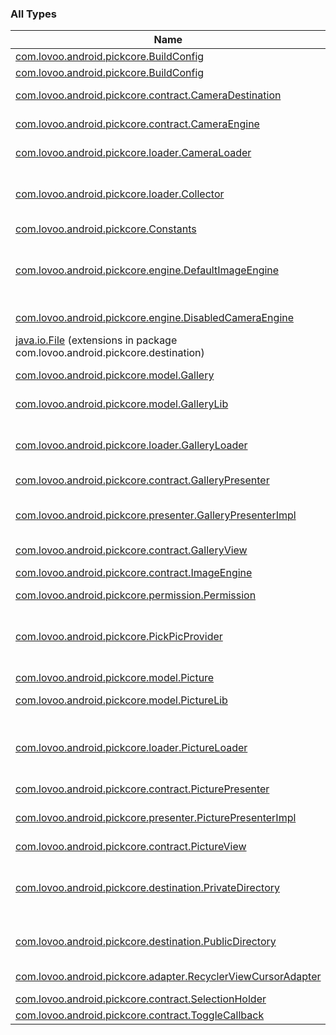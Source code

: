 

### All Types

| Name | Summary |
|---|---|
| [com.lovoo.android.pickcore.BuildConfig](../com.lovoo.android.pickcore/-build-config/index.md) |  |
| [com.lovoo.android.pickcore.BuildConfig](../com.lovoo.android.pickcore/-build-config/index.md) |  |
| [com.lovoo.android.pickcore.contract.CameraDestination](../com.lovoo.android.pickcore.contract/-camera-destination/index.md) | Model class that represents a destination for captured images. |
| [com.lovoo.android.pickcore.contract.CameraEngine](../com.lovoo.android.pickcore.contract/-camera-engine/index.md) | Engine interface responsible for setting up the PickPic camera. |
| [com.lovoo.android.pickcore.loader.CameraLoader](../com.lovoo.android.pickcore.loader/-camera-loader/index.md) | Object class that helps to start and finish a capture [Intent](#) on Android. |
| [com.lovoo.android.pickcore.loader.Collector](../com.lovoo.android.pickcore.loader/-collector/index.md) | An [LoaderManager.LoaderCallbacks](#) implementation that load a cursor and set the [MutableLiveData](#) cursor. Others can observe this. |
| [com.lovoo.android.pickcore.Constants](../com.lovoo.android.pickcore/-constants/index.md) | Collection of non changing values. |
| [com.lovoo.android.pickcore.engine.DefaultImageEngine](../com.lovoo.android.pickcore.engine/-default-image-engine/index.md) | Default implementation of [ImageEngine](../com.lovoo.android.pickcore.contract/-image-engine/index.md) that loads images without any strategy or cache. Be aware that this should never be used in production, because of OutOfMemory-Exceptions. |
| [com.lovoo.android.pickcore.engine.DisabledCameraEngine](../com.lovoo.android.pickcore.engine/-disabled-camera-engine/index.md) | Default implementation of [CameraEngine](../com.lovoo.android.pickcore.contract/-camera-engine/index.md) that disables PickPic camera support. |
| [java.io.File](../com.lovoo.android.pickcore.destination/java.io.-file/index.md) (extensions in package com.lovoo.android.pickcore.destination) |  |
| [com.lovoo.android.pickcore.model.Gallery](../com.lovoo.android.pickcore.model/-gallery/index.md) | Model class that represents an PickPic Gallery Folder. |
| [com.lovoo.android.pickcore.model.GalleryLib](../com.lovoo.android.pickcore.model/-gallery-lib/index.md) | Model class that represents an Android GalleryLib Folder loaded from the Database. |
| [com.lovoo.android.pickcore.loader.GalleryLoader](../com.lovoo.android.pickcore.loader/-gallery-loader/index.md) | A [CursorLoader](#) implementation that fetch album information from external [MediaStore.Files](#) database. The current [Cursor](#) should be converted to [GalleryLib](../com.lovoo.android.pickcore.model/-gallery-lib/index.md) model. |
| [com.lovoo.android.pickcore.contract.GalleryPresenter](../com.lovoo.android.pickcore.contract/-gallery-presenter/index.md) | Contract to implement for Presenter. |
| [com.lovoo.android.pickcore.presenter.GalleryPresenterImpl](../com.lovoo.android.pickcore.presenter/-gallery-presenter-impl/index.md) | Implementation of [GalleryPresenter](../com.lovoo.android.pickcore.contract/-gallery-presenter/index.md) for Fragments to load the device galleries. Don't forget to forward these events: onAttach() onCreate() onDestroy() |
| [com.lovoo.android.pickcore.contract.GalleryView](../com.lovoo.android.pickcore.contract/-gallery-view/index.md) | Contract to implement for UI. |
| [com.lovoo.android.pickcore.contract.ImageEngine](../com.lovoo.android.pickcore.contract/-image-engine/index.md) | Engine interface responsible for setting up the PickPic image loading. |
| [com.lovoo.android.pickcore.permission.Permission](../com.lovoo.android.pickcore.permission/-permission/index.md) | A small solution for Android Permission handle. |
| [com.lovoo.android.pickcore.PickPicProvider](../com.lovoo.android.pickcore/-pick-pic-provider/index.md) | Object that allows at runtime to change core feature from PickPic. If you use [com.lovoo.android.pickapp.view.PickPicActivity](#) you don`t need to provide anything on your own. |
| [com.lovoo.android.pickcore.model.Picture](../com.lovoo.android.pickcore.model/-picture/index.md) | Model class that represents an PickPic Picture. |
| [com.lovoo.android.pickcore.model.PictureLib](../com.lovoo.android.pickcore.model/-picture-lib/index.md) | Model class that represents an Android PictureLib loaded from the Database. |
| [com.lovoo.android.pickcore.loader.PictureLoader](../com.lovoo.android.pickcore.loader/-picture-loader/index.md) | A [CursorLoader](#) implementation that fetch picture information from external [MediaStore.Files](#) database for the given [GalleryLib](../com.lovoo.android.pickcore.model/-gallery-lib/index.md). The current [Cursor](#) should be converted to [PictureLib](../com.lovoo.android.pickcore.model/-picture-lib/index.md) model. |
| [com.lovoo.android.pickcore.contract.PicturePresenter](../com.lovoo.android.pickcore.contract/-picture-presenter/index.md) | Contract to implement for Presenter. |
| [com.lovoo.android.pickcore.presenter.PicturePresenterImpl](../com.lovoo.android.pickcore.presenter/-picture-presenter-impl/index.md) | Implementation of [PicturePresenter](../com.lovoo.android.pickcore.contract/-picture-presenter/index.md) for Fragments to load the pictures from a [Gallery](../com.lovoo.android.pickcore.model/-gallery/index.md). Don't forget to forward onDestroy(). |
| [com.lovoo.android.pickcore.contract.PictureView](../com.lovoo.android.pickcore.contract/-picture-view/index.md) | Contract to implement for UI. |
| [com.lovoo.android.pickcore.destination.PrivateDirectory](../com.lovoo.android.pickcore.destination/-private-directory/index.md) | Implementation of [CameraDestination](../com.lovoo.android.pickcore.contract/-camera-destination/index.md) for pictures that should be stored in private app directory. Keep in mind that other apps does not have access to this directory / file unless you provide a own content provider. |
| [com.lovoo.android.pickcore.destination.PublicDirectory](../com.lovoo.android.pickcore.destination/-public-directory/index.md) | Implementation of [CameraDestination](../com.lovoo.android.pickcore.contract/-camera-destination/index.md) for pictures that should be stored in public directory. |
| [com.lovoo.android.pickcore.adapter.RecyclerViewCursorAdapter](../com.lovoo.android.pickcore.adapter/-recycler-view-cursor-adapter/index.md) | An [RecyclerView.Adapter](#) implementation that handle [Cursor](#) as data source. |
| [com.lovoo.android.pickcore.contract.SelectionHolder](../com.lovoo.android.pickcore.contract/-selection-holder/index.md) | Contract for the selection implementation. |
| [com.lovoo.android.pickcore.contract.ToggleCallback](../com.lovoo.android.pickcore.contract/-toggle-callback/index.md) |  |
